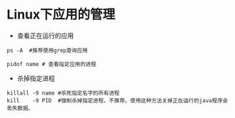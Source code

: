 # Linux下应用的管理

* 查看正在运行的应用
```
ps -A  #推荐使用grep查询应用

pidof name # 查看指定应用的进程
```
* 杀掉指定进程
```
killall -9 name #杀死指定名字的所有进程
kill    -9 PID  #强制杀掉指定进程，不推荐。使用这种方法关掉正在运行的java程序会丢失数据。
```
